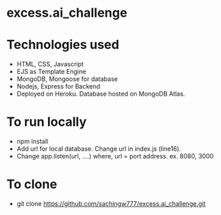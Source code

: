 # excess.ai_challenge

# Technologies used
 * HTML, CSS, Javascript
 * EJS as Template Engine
 * MongoDB, Mongoose for database
 * Nodejs, Express for Backend
 * Deployed on Heroku. Database hosted on MongoDB Atlas.
 
 # To run locally
  * npm install
  * Add url for local database. Change url in index.js (line16).
  * Change app.listen(url, ....) where, url = port address. ex. 8080, 3000
  
 # To clone 
  * git clone https://github.com/sachingw777/excess.ai_challenge.git
